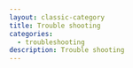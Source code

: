```yaml
---
layout: classic-category
title: Trouble shooting
categories:
  - troubleshooting
description: Trouble shooting
---
```

